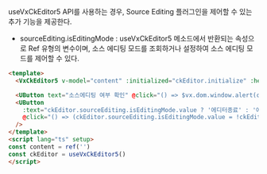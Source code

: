 useVxCkEditor5 API를 사용하는 경우, Source Editing 플러그인을 제어할 수 있는 추가 기능을 제공한다.
- sourceEditing.isEditingMode : useVxCkEditor5 메소드에서 반환되는 속성으로 Ref<boolean> 유형의 변수이며, 소스 에디팅 모드를 조회하거나 설정하여 소스 에디팅 모드를 제어할 수 있다.

```html
<template>
  <VxCkEditor5 v-model="content" :initialized="ckEditor.initialize" :height="300" :useSourceEditing="true" />

  <UButton text="소스에디팅 여부 확인" @click="() => $vx.dom.window.alert(ckEditor.sourceEditing.isEditingMode.value)" />
  <UButton
    :text="ckEditor.sourceEditing.isEditingMode.value ? '에디터종료' : '에디터오픈'"
    @click="() => (ckEditor.sourceEditing.isEditingMode.value = !ckEditor.sourceEditing.isEditingMode.value)"
  />
</template>
<script lang="ts" setup>
const content = ref('')
const ckEditor = useVxCkEditor5()
</script>

```
